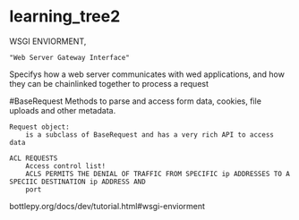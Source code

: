 # learning_tree2

WSGI ENVIORMENT, 

	"Web Server Gateway Interface" 

Specifys how a web server communicates with wed applications, and how they can be chainlinked together to process a 
request

#BaseRequest
	Methods to parse and access form data, cookies, file uploads and other metadata. 

	Request object:
	 	is a subclass of BaseRequest and has a very rich API to access data 

	ACL REQUESTS
		Access control list! 
		ACLS PERMITS THE DENIAL OF TRAFFIC FROM SPECIFIC ip ADDRESSES TO A SPECIIC DESTINATION ip ADDRESS AND 
		port 
bottlepy.org/docs/dev/tutorial.html#wsgi-enviorment


